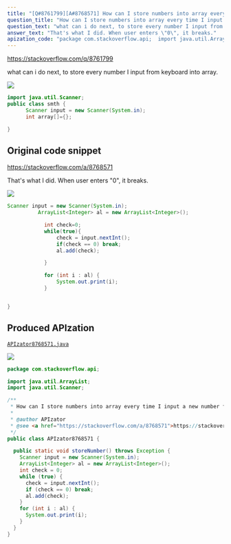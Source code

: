 ```yaml
---
title: "[Q#8761799][A#8768571] How can I store numbers into array every time I input a new number from keyboard (java)?"
question_title: "How can I store numbers into array every time I input a new number from keyboard (java)?"
question_text: "what can i do next, to store every number I input from keyboard into array."
answer_text: "That's what I did. When user enters \"0\", it breaks."
apization_code: "package com.stackoverflow.api;  import java.util.ArrayList; import java.util.Scanner;  /**  * How can I store numbers into array every time I input a new number from keyboard (java)?  *  * @author APIzator  * @see <a href=\"https://stackoverflow.com/a/8768571\">https://stackoverflow.com/a/8768571</a>  */ public class APIzator8768571 {    public static void storeNumber() throws Exception {     Scanner input = new Scanner(System.in);     ArrayList<Integer> al = new ArrayList<Integer>();     int check = 0;     while (true) {       check = input.nextInt();       if (check == 0) break;       al.add(check);     }     for (int i : al) {       System.out.print(i);     }   } }"
---
```


https://stackoverflow.com/q/8761799

what can i do next, to store every number I input from keyboard into array.


<div class="code-logo"><img src="/stackoverflow.png" /></div>

```java
import java.util.Scanner;
public class smth {
      Scanner input = new Scanner(System.in);
      int array[]={};

}
```


## Original code snippet

https://stackoverflow.com/a/8768571

That&#x27;s what I did. When user enters &quot;0&quot;, it breaks.

<div class="code-logo"><img src="/stackoverflow.png" /></div>

```java
Scanner input = new Scanner(System.in);
          ArrayList<Integer> al = new ArrayList<Integer>();

            int check=0;
            while(true){
                check = input.nextInt();
                if(check == 0) break;
                al.add(check);

            }

            for (int i : al) {
                System.out.print(i);
            }


}
```

## Produced APIzation

[`APIzator8768571.java`](https://github.com/blind-papers/apization-temp-data/raw/main/search/APIzator8768571.java)

<div class="code-logo"><img src="/apizator.png" /></div>

```java
package com.stackoverflow.api;

import java.util.ArrayList;
import java.util.Scanner;

/**
 * How can I store numbers into array every time I input a new number from keyboard (java)?
 *
 * @author APIzator
 * @see <a href="https://stackoverflow.com/a/8768571">https://stackoverflow.com/a/8768571</a>
 */
public class APIzator8768571 {

  public static void storeNumber() throws Exception {
    Scanner input = new Scanner(System.in);
    ArrayList<Integer> al = new ArrayList<Integer>();
    int check = 0;
    while (true) {
      check = input.nextInt();
      if (check == 0) break;
      al.add(check);
    }
    for (int i : al) {
      System.out.print(i);
    }
  }
}

```